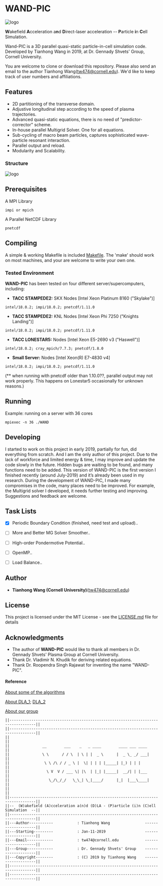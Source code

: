 # WAND-PIC
![logo](https://github.com/tianhongg/WAND-PIC/blob/master/Resource/Logo.png)


**W**akefield **A**cceleration a**n**d **D**irect-laser acceleration -- **P**article **i**n **C**ell Simulation.

Wand-PIC is a 3D parallel quasi-static particle-in-cell simulation code. Developed by Tianhong Wang in 2019, at Dr. Gennady Shvets' Group, Cornell University.

You are welcome to clone or download this repository. Please also send an email to the author Tianhong Wang(tw474@cornell.edu). We'd like to keep track of user numbers and affiliations.

## Features

* 2D partitioning of the transverse domain.
* Adjustive longitudinal step according to the speed of plasma trajectories.
* Advanced quasi-static equations, there is no need of "predictor-corrector" scheme.
* In-house parallel Multigrid Solver. One for all equations.
* Sub-cycling of macro beam particles, captures sophisticated wave-particle resonant interaction.
* Parallel output and reload.
* Modularity and Scalability.

###  Structure
![logo](https://github.com/tianhongg/WAND-PIC/blob/master/Resource/Code_Stru.png)

## Prerequisites

A MPI Library
```
impi or mpich
```

A Parallel NetCDF Library
```
pnetcdf
```


## Compiling
A simple & working Makefile is included [Makefile](Makefile). The 'make' should work on most machines, and your are welcome to write your own one.


###  Tested Environment
**WAND-PIC** has been tested on four different server/supercomputers, including:

* **TACC STAMPEDE2:** SKX Nodes [Intel Xeon Platinum 8160 ("Skylake")] 
```
intel/18.0.2; impi/18.0.2; pnetcdf/1.11.0
```
* **TACC STAMPEDE2:** KNL Nodes [Intel Xeon Phi 7250 ("Knights Landing")] 
```
intel/18.0.2; impi/18.0.2; pnetcdf/1.11.0
```
* **TACC LONESTAR5:** Nodes [Intel Xeon E5-2690 v3 ("Haswell")] 
```
intel/18.0.2; cray_mpich/7.7.3; pnetcdf/1.8.0
```
* **Small Server:** Nodes [Intel Xeon(R) E7-4830 v4] 
```
intel/18.0.2; impi/18.0.2; pnetcdf/1.11.0
```

(** when running with pnetcdf older than 1.10.0??, parallel output may not work properly. This happens on Lonestar5 occasionally for unknown reasons.)


## Running
Example: running on a server with 36 cores
```
mpiexec -n 36 ./WAND
```


## Developing

I started to work on this project in early 2019, partially for fun, did everything from scratch. And I am the only author of this project. Due to the lack of workforce and limited energy & time, I may improve and update the code slowly in the future. Hidden bugs are waiting to be found, and many functions need to be added.
This version of WAND-PIC is the first version I finished recently (around July-2019) and it’s already been used in my research. During the development of WAND-PIC, I made many compromises in the code, many places need to be improved. For example, the Multigrid solver I developed, it needs further testing and improving.
Suggestions and feedback are welcome.


## Task Lists
- [x] Periodic Boundary Condition (finished, need test and upload)..
- [ ] More and Better MG Solver Smoother..
- [ ] High-order Pondermotive Potential..
- [ ] OpenMP..
- [ ] Load Balance..


## Author

* **Tianhong Wang (Cornell University)**(tw474@cornell.edu) 



## License

This project is licensed under the MIT License - see the [LICENSE.md](LICENSE.md) file for details

## Acknowledgments

* The author of **WAND-PIC** would like to thank all members in Dr. Gennady Shvets' Plasma Group at Cornell University. 
* Thank Dr. Vladimir N. Khudik for deriving related equations.
* Thank Dr. Roopendra Singh Rajawat for inventing the name "WAND-PIC".

#### Reference
[About some of the algorithms](https://aip.scitation.org/doi/abs/10.1063/1.4999629)

[About DLA_1](https://journals.aps.org/prl/abstract/10.1103/PhysRevLett.114.184801); [DLA_2](https://aip.scitation.org/doi/abs/10.1063/1.5036967)

[About our group](https://shvets.aep.cornell.edu)

```
||----------------------------------------------------------------------------------||
||----------------------------------------------------------------------------------||
||                                                                                  ||
||               __        ___    _   _ ____        ____ ___ ____                   ||
||               \ \      / / \  | \ | |  _ \      |  _ \_ _/ ___|                  ||
||                \ \ /\ / / _ \ |  \| | | | |_____| |_) | | |                      ||
||                 \ V  V / ___ \| |\  | |_| |_____|  __/| | |___                   ||
||                  \_/\_/_/   \_\_| \_|____/      |_|  |___\____|                  ||
||                                                                                  ||
||----------------------------------------------------------------------------------||
||--  (W)akefield (A)cceleration a(n)d (D)LA - (P)article (i)n (C)ell Simulation  --||
||----------------------------------------------------------------------------------||
||---Author-----------           : Tianhong Wang                --------------------||
||---Starting---------           : Jan-11-2019                  --------------------||
||---Email------------           : tw474@cornell.edu            --------------------||
||---Group------------           : Dr. Gennady Shvets' Group    --------------------||
||---Copyright--------           : (C) 2019 by Tianhong Wang    --------------------||
||----------------------------------------------------------------------------------||
||----------------------------------------------------------------------------------||
```
